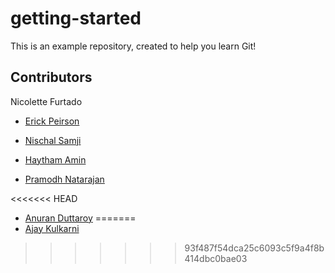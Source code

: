 # getting-started

This is an example repository, created to help you learn Git!

## Contributors
Nicolette Furtado
* [Erick Peirson](http://github.com/erickpeirson)

* [Nischal Samji](http://github.com/nischalsamji)

* [Haytham Amin](http://github.com/haythamamin)

* [Pramodh Natarajan](http://github.com/pramodhn)

<<<<<<< HEAD
* [Anuran Duttaroy](http://github.com/anuranduttaroy)
=======
* [Ajay Kulkarni](http://github.com/nakapika)
>>>>>>> 93f487f54dca25c6093c5f9a4f8b414dbc0bae03
